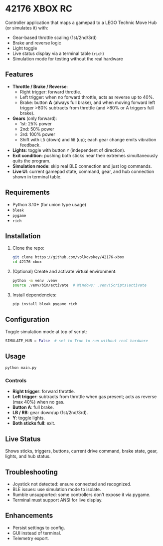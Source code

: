 # 42176 XBOX RC

Controller application that maps a gamepad to a LEGO Technic Move Hub (or simulates it) with:
- Gear-based throttle scaling (1st/2nd/3rd)
- Brake and reverse logic
- Light toggle
- Live status display via a terminal table (`rich`)
- Simulation mode for testing without the real hardware

## Features

- **Throttle / Brake / Reverse**:
  - Right trigger: forward throttle.
  - Left trigger: when no forward throttle, acts as reverse up to 40%.
  - Brake: button **A** (always full brake), and when moving forward left trigger >80% subtracts from throttle (and >80% or A triggers full brake).
- **Gears** (only forward):
  - 1st: 25% power
  - 2nd: 50% power
  - 3rd: 100% power
  - Shift with `LB` (down) and `RB` (up); each gear change emits vibration feedback.
- **Lights**: toggle with button `Y` (independent of direction).
- **Exit condition**: pushing both sticks near their extremes simultaneously quits the program.
- **Simulation mode**: skip real BLE connection and just log commands.
- **Live UI**: current gamepad state, command, gear, and hub connection shown in terminal table.

## Requirements

- Python 3.10+ (for union type usage)
- `bleak`
- `pygame`
- `rich`

## Installation

1. Clone the repo:

   ```bash
   git clone https://github.com/volkovskey/42176-xbox
   cd 42176-xbox
   ```

2. (Optional) Create and activate virtual environment:

   ```bash
   python -m venv .venv
   source .venv/bin/activate  # Windows: .venv\Scripts\activate
   ```

3. Install dependencies:

   ```bash
   pip install bleak pygame rich
   ```

## Configuration

Toggle simulation mode at top of script:

```python
SIMULATE_HUB = False  # set to True to run without real hardware
```

## Usage

```bash
python main.py
```

### Controls

- **Right trigger**: forward throttle.
- **Left trigger**: subtracts from throttle when gas present; acts as reverse (max 40%) when no gas.
- **Button A**: full brake.
- **LB / RB**: gear down/up (1st/2nd/3rd).
- **Y**: toggle lights.
- **Both sticks full**: exit.

## Live Status

Shows sticks, triggers, buttons, current drive command, brake state, gear, lights, and hub status.

## Troubleshooting

- Joystick not detected: ensure connected and recognized.
- BLE issues: use simulation mode to isolate.
- Rumble unsupported: some controllers don't expose it via pygame.
- Terminal must support ANSI for live display.

## Enhancements

- Persist settings to config.
- GUI instead of terminal.
- Telemetry export.